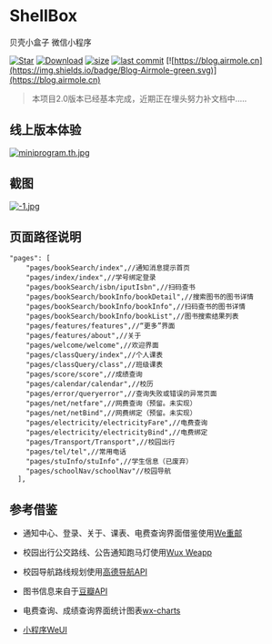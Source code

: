 # ShellBox

贝壳小盒子 微信小程序

[![Star](https://img.shields.io/badge/Star-Airmole-brightgreen.svg)](https://github.com/Airmole/ShellBox/stargazers)
[![Download](https://img.shields.io/badge/download-.zip-brightgreen.svg)](https://github.com/Airmole/ShellBox/archive/master.zip)
[![size](https://img.shields.io/badge/size-7.21MB-green.svg)](https://github.com/airmole/ShellBox)
[![last commit](https://img.shields.io/badge/last%20commit-2019--01--13-green.svg)](https://github.com/Airmole/ShellBox/commits/master)
[![https://blog.airmole.cn](https://img.shields.io/badge/Blog-Airmole-green.svg)](https://blog.airmole.cn)


> 本项目2.0版本已经基本完成，近期正在埋头努力补文档中.....

## 线上版本体验

[![miniprogram.th.jpg](http://www.z4a.net/images/2018/05/04/miniprogram.th.jpg)](小程序体验码)


## 截图
[![-1.jpg](https://z4a.net/images/2019/03/16/-1.jpg)](https://z4a.net/image/7NtGdH)

## 页面路径说明

```
"pages": [
    "pages/bookSearch/index",//通知消息提示首页
    "pages/index/index",//学号绑定登录
    "pages/bookSearch/isbn/iputIsbn",//扫码查书
    "pages/bookSearch/bookInfo/bookDetail",//搜索图书的图书详情
    "pages/bookSearch/bookInfo/bookInfo",//扫码查书的图书详情
    "pages/bookSearch/bookInfo/bookList",//图书搜索结果列表
    "pages/features/features",//“更多”界面
    "pages/features/about",//关于
    "pages/welcome/welcome",//欢迎界面
    "pages/classQuery/index",//个人课表
    "pages/classQuery/class",//班级课表
    "pages/score/score",//成绩查询
    "pages/calendar/calendar",//校历
    "pages/error/queryerror",//查询失败或错误的异常页面
    "pages/net/netfare",//网费查询（预留。未实现）
    "pages/net/netBind",//网费绑定（预留。未实现）
    "pages/electricity/electricityFare",//电费查询
    "pages/electricity/electricityBind",//电费绑定
    "pages/Transport/Transport",//校园出行
    "pages/tel/tel",//常用电话
    "pages/stuInfo/stuInfo",//学生信息（已废弃）
    "pages/schoolNav/schoolNav"//校园导航
  ],
```

## 参考借鉴

- 通知中心、登录、关于、课表、电费查询界面借鉴使用[We重邮](https://github.com/mcc108/wecqupt)

-  校园出行公交路线、公告通知跑马灯使用[Wux Weapp](https://github.com/wux-weapp/wux-weapp)

- 校园导航路线规划使用[高德导航API](https://lbs.amap.com/)

- 图书信息来自于[豆瓣API](https://github.com/zce/douban-api-proxy)

- 电费查询、成绩查询界面统计图表[wx-charts](https://github.com/xiaolin3303/wx-charts)

- [小程序WeUI](https://github.com/Tencent/weui-wxss)
